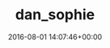 ---
title:		"dan_sophie"
type:		"upload"
description:		"TBC"
date:		"2016-08-01 14:07:46+00:00"
album:		"people"
filename:		"dan-sophie.md"
series:		""
cl_public_id:		"people/dan_sophie"
cl_version:		1497005391
format:		"tiff"
bytes:		2137540
width:		810
height:		1440
exposure_mode:		"Auto"
program:		"Aperture-priority AE"
aperture:		"2.8"
focal_length:		"24.0 mm"
iso:		"200"
shutter_speed:		"1/400"
metering:		"Multi-segment"
flash:		"Off, Did not fire"
white_balance:		"Custom"
colour_temp:		"4650"
has_crop:		"true"
orientation:		"Horizontal (normal)"
camera_model:		"NIKON D800"
lens_info:		"24-70mm f/2.8"
artist:		"No artist info"
x_resolution:		"300"
y_resolution:		"300"
---